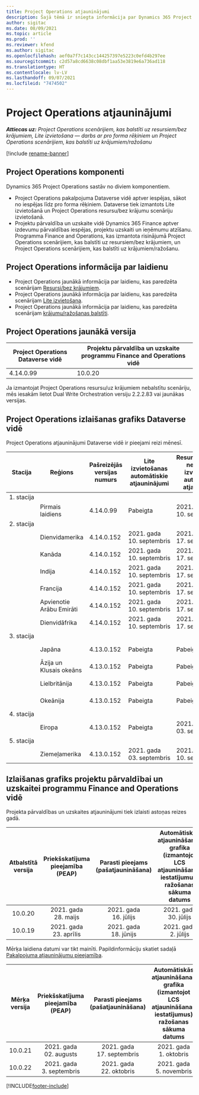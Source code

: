 ```yaml
---
title: Project Operations atjauninājumi
description: Šajā tēmā ir sniegta informācija par Dynamics 365 Project Operations izlaistajām versijām.
author: sigitac
ms.date: 08/09/2021
ms.topic: article
ms.prod: ''
ms.reviewer: kfend
ms.author: sigitac
ms.openlocfilehash: aef0a7f7c143cc144257397e5223c0efd4b297ee
ms.sourcegitcommit: c2d57a8cd6638c08dbf1aa53e3819e6a736ad118
ms.translationtype: HT
ms.contentlocale: lv-LV
ms.lasthandoff: 09/07/2021
ms.locfileid: "7474502"
---
```

# <a name="project-operations-updates"></a>Project Operations atjauninājumi

_**Attiecas uz:** Project Operations scenārijiem, kas balstīti uz resursiem/bez krājumiem, Lite izvietošana — darbs ar pro forma rēķiniem un Project Operations scenārijiem, kas balstīti uz krājumiem/ražošanu_

[!include [rename-banner](~/includes/cc-data-platform-banner.md)]

## <a name="project-operations-components"></a>Project Operations komponenti

Dynamics 365 Project Operations sastāv no diviem komponentiem.

- Project Operations pakalpojuma Dataverse vidē aptver iespējas, sākot no iespējas līdz pro forma rēķiniem. Dataverse tiek izmantots Lite izvietošanā un Project Operations resursu/bez krājumu scenāriju izvietošanā.
- Projektu pārvaldība un uzskaite vidē Dynamics 365 Finance aptver izdevumu pārvaldības iespējas, projektu uzskaiti un ieņēmumu atzīšanu. Programma Finance and Operations, kas izmantota risinājumā Project Operations scenārijiem, kas balstīti uz resursiem/bez krājumiem, un Project Operations scenārijiem, kas balstīti uz krājumiem/ražošanu.

## <a name="project-operations-release-notes"></a>Project Operations informācija par laidienu
- Project Operations jaunākā informācija par laidienu, kas paredzēta scenārijam [Resursi/bez krājumiem](whats-new-august-2021-resource-based.md).
- Project Operations jaunākā informācija par laidienu, kas paredzēta scenārijam [Lite izvietošana](../pro/whats-new/whats-new-august-2021-lite.md).
- Project Operations jaunākā informācija par laidienu, kas paredzēta scenārijam [krājumu/ražošanas balstīti](../prod-pma/whats-new/whats-new-jul-2021-stocked.md).

## <a name="project-operations-latest-version"></a>Project Operations jaunākā versija

| Project Operations Dataverse vidē | Projektu pārvaldība un uzskaite programmu Finance and Operations vidē | 
| --- | --- |
| 4.14.0.99 | 10.0.20 |

Ja izmantojat Project Operations resursu/uz krājumiem nebalstītu scenāriju, mēs iesakām lietot Dual Write Orchestration versiju 2.2.2.83 vai jaunākas versijas.

## <a name="release-schedule-for-project-operations-on-dataverse-environment"></a>Project Operations izlaišanas grafiks Dataverse vidē

Project Operations atjauninājumi Dataverse vidē ir pieejami reizi mēnesī. 

| Stacija | Reģions | Pašreizējās versijas numurs | Lite izvietošanas automātiskie atjauninājumi | Resursu/krājumos nebalstītas izvietošanas automātiskie atjauninājumi | Nākamās versijas numurs | Vispārēji pieejamā nākamā versija |
|-----------|-----------------------|-----------------|--------------------|---------------------|---------------------|---------------------|
| 1. stacija |   &nbsp;              |    &nbsp;       | &nbsp;             |      &nbsp;         |      &nbsp;         |      &nbsp;         |
|   &nbsp;  | Pirmais laidiens         |  4.14.0.99      | Pabeigta           | 2021. gada 10. septembris  | TBD                 | 2021. gada 01. oktobris    |
| 2. stacija |   &nbsp;              |    &nbsp;       | &nbsp;             |      &nbsp;         |      &nbsp;         |      &nbsp;         |
|   &nbsp;  | Dienvidamerika         |  4.14.0.152     | 2021. gada 10. septembris | 2021. gada 17. septembris  | TBD                 | 2021. gada 01. oktobris    |
|    &nbsp; | Kanāda                |  4.14.0.152     | 2021. gada 10. septembris | 2021. gada 17. septembris  | TBD                 | 2021. gada 01. oktobris    |
|   &nbsp;  | Indija                 |  4.14.0.152     | 2021. gada 10. septembris | 2021. gada 17. septembris  | TBD                 | 2021. gada 01. oktobris    |
|   &nbsp;  | Francija                |  4.14.0.152     | 2021. gada 10. septembris | 2021. gada 17. septembris  | TBD                 | 2021. gada 01. oktobris    |
|   &nbsp;  | Apvienotie Arābu Emirāti  |  4.14.0.152     | 2021. gada 10. septembris | 2021. gada 17. septembris  | TBD                 | 2021. gada 01. oktobris    |
|   &nbsp;  | Dienvidāfrika          |  4.14.0.152     | 2021. gada 10. septembris | 2021. gada 17. septembris  | TBD                 | 2021. gada 01. oktobris    |
| 3. stacija |      &nbsp;           |     &nbsp;      |     &nbsp;         |      &nbsp;         |      &nbsp;         |      &nbsp;         |
|   &nbsp;  | Japāna                 |  4.13.0.152     | Pabeigta           | Pabeigta            | 4.14.0.152          | 2021. gada 10. septembris  |
|   &nbsp;  | Āzija un Klusais okeāns          |  4.13.0.152     | Pabeigta           | Pabeigta            | 4.14.0.152          | 2021. gada 10. septembris  |
|   &nbsp;  | Lielbritānija         |  4.13.0.152     | Pabeigta           | Pabeigta            | 4.14.0.152          | 2021. gada 10. septembris  |
|   &nbsp;  | Okeānija               |  4.13.0.152     | Pabeigta           | Pabeigta            | 4.14.0.152          | 2021. gada 10. septembris  |
| 4. stacija |     &nbsp;            |     &nbsp;      |     &nbsp;         |      &nbsp;         |      &nbsp;         |      &nbsp;         |
|   &nbsp;  | Eiropa                |  4.13.0.152     | Pabeigta           | 2021. gada 03. septembris  | 4.14.0.152          | 2021. gada 17. septembris  |
| 5. stacija |     &nbsp;            |     &nbsp;      |     &nbsp;         |      &nbsp;         |      &nbsp;         |      &nbsp;         |
|   &nbsp;  | Ziemeļamerika         |  4.13.0.152     | 2021. gada 03. septembris | 2021. gada 10. septembris  | 4.14.0.152          | 2021. gada 24. septembris  |


## <a name="release-schedule-for-project-management-and-accounting-in-the-finance-and-operations-apps-environment"></a>Izlaišanas grafiks projektu pārvaldībai un uzskaitei programmu Finance and Operations vidē

Projekta pārvaldības un uzskaites atjauninājumi tiek izlaisti astoņas reizes gadā.

|          Atbalstītā versija          | Priekšskatījuma pieejamība (PEAP) | Parasti pieejams (pašatjaunināšana) | Automātiskās atjaunināšanas grafika (izmantojot LCS atjaunināšanas iestatījumus) ražošanas sākuma datums |   Pakalpojumu izbeigšana   |
|:-------------------------:|:---------------------------:|:---------------------------------:|:--------------------------------------------------------------------:|:------------------:|
|          10.0.20          |         2021. gada 28. maijs        |           2021. gada 16. jūlijs           |                             2021. gada 30. jūlijs                             |  2021. gada 22. oktobris  |
|          10.0.19          |        2021. gada 23. aprīlis       |            2021. gada 18. jūnijs           |                             2021. gada 2. jūlijs                             | 2021. gada 17. septembris |



Mērķa laidiena datumi var tikt mainīti. Papildinformāciju skatiet sadaļā [Pakalpojuma atjauninājumu pieejamība](/dynamics365/fin-ops-core/fin-ops/get-started/public-preview-releases?toc=%2fdynamics365%2ffinance%2ftoc.json).

|          Mērķa versija          | Priekšskatījuma pieejamība (PEAP) | Parasti pieejams (pašatjaunināšana) | Automātiskās atjaunināšanas grafika (izmantojot LCS atjaunināšanas iestatījumus) ražošanas sākuma datums |   Pakalpojumu izbeigšana   |
|:-------------------------:|:---------------------------:|:---------------------------------:|:--------------------------------------------------------------------:|:------------------:|
|          10.0.21          |         2021. gada 02. augusts     |           2021. gada 17. septembris      |                             2021. gada 1. oktobris                           |  2021. gada 10. decembris  |
|          10.0.22          |      2021. gada 3. septembris      |          2021. gada 22. oktobris         |                           2021. gada 5. novembris                           |  2022. gada 14. janvāris  |

[!INCLUDE[footer-include](../includes/footer-banner.md)]
